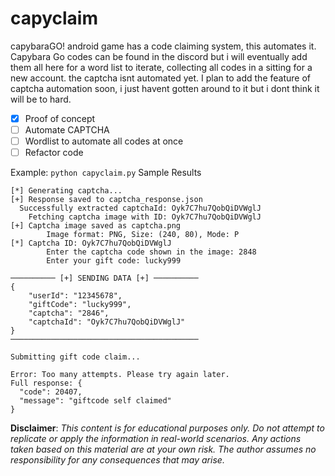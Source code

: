 # capyclaim
capybaraGO! android game has a code claiming system, this automates it. Capybara Go codes can be found in the discord but i will eventually add them all here for a word list to iterate, collecting all codes in a sitting for a new account. the captcha isnt automated yet. I plan to add the feature of captcha automation soon, i just havent gotten around to it but i dont think it will be to hard.

- [x] Proof of concept
- [ ] Automate CAPTCHA
- [ ] Wordlist to automate all codes at once
- [ ] Refactor code

Example:
`python capyclaim.py`
Sample Results
```
[*] Generating captcha...
[+] Response saved to captcha_response.json
  Successfully extracted captchaId: Oyk7C7hu7QobQiDVWglJ
    Fetching captcha image with ID: Oyk7C7hu7QobQiDVWglJ
[+] Captcha image saved as captcha.png
        Image format: PNG, Size: (240, 80), Mode: P
[*] Captcha ID: Oyk7C7hu7QobQiDVWglJ
        Enter the captcha code shown in the image: 2848
        Enter your gift code: lucky999

────────── [+] SENDING DATA [+] ──────────
{
    "userId": "12345678",
    "giftCode": "lucky999",
    "captcha": "2846",
    "captchaId": "Oyk7C7hu7QobQiDVWglJ"
}
──────────────────────────────────────────

Submitting gift code claim...

Error: Too many attempts. Please try again later.
Full response: {
  "code": 20407,
  "message": "giftcode self claimed"
}
```

**Disclaimer**: *This content is for educational purposes only. Do not attempt to replicate or apply the information in real-world scenarios. Any actions taken based on this material are at your own risk. The author assumes no responsibility for any consequences that may arise.*
